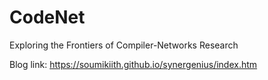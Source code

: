 # CodeNet
Exploring the Frontiers of Compiler-Networks Research

Blog link: https://soumikiith.github.io/synergenius/index.htm
